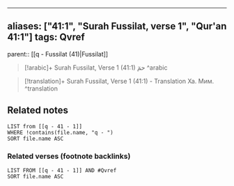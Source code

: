 
---
aliases: ["41:1", "Surah Fussilat, verse 1", "Qur'an 41:1"]
tags: Qvref
---

parent:: [[q - Fussilat (41)|Fussilat]]

> [!arabic]+ Surah Fussilat, Verse 1 (41:1)
> <span class="quran-arabic"> حمٓ</span>
^arabic

> [!translation]+ Surah Fussilat, Verse 1 (41:1) - Translation
> Ха. Мим.
^translation



## Related notes
```dataview
LIST from [[q - 41 - 1]]
WHERE !contains(file.name, "q - ")
SORT file.name ASC
```

### Related verses (footnote backlinks)
```dataview
LIST FROM [[q - 41 - 1]] AND #Qvref
SORT file.name ASC
```

